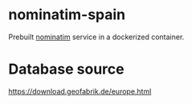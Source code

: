 # nominatim-spain
Prebuilt [nominatim](https://nominatim.org/) service in a dockerized container.

# Database source
https://download.geofabrik.de/europe.html

